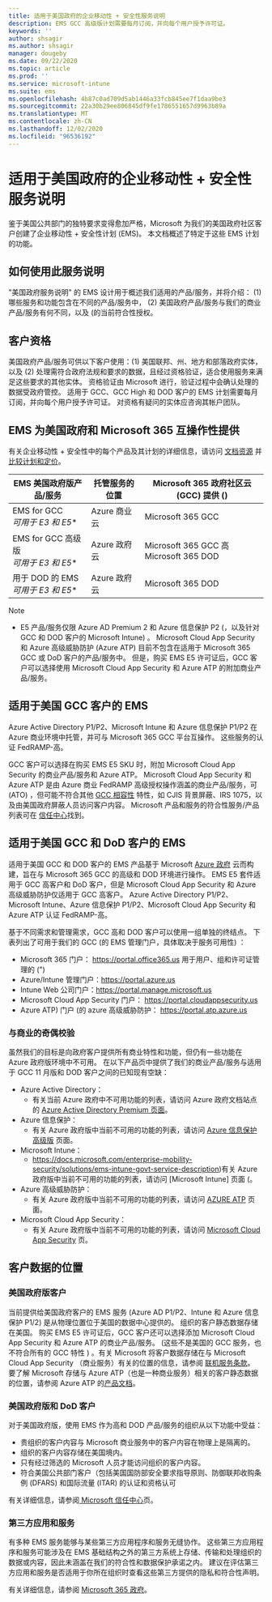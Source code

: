 ```yaml
---
title: 适用于美国政府的企业移动性 + 安全性服务说明
description: EMS GCC 高级版计划需要每月订阅，并向每个用户授予许可证。
keywords: ''
author: shsagir
ms.author: shsagir
manager: dougeby
ms.date: 09/22/2020
ms.topic: article
ms.prod: ''
ms.service: microsoft-intune
ms.suite: ems
ms.openlocfilehash: 4b87c0ad709d5ab1446a33fcb845ee7f1daa9be3
ms.sourcegitcommit: 22a30b29ee806845df9fe1786551657d9963b89a
ms.translationtype: MT
ms.contentlocale: zh-CN
ms.lasthandoff: 12/02/2020
ms.locfileid: "96536192"
---
```

# <a name="enterprise-mobility--security-for-us-government-service-description"></a>适用于美国政府的企业移动性 + 安全性服务说明
鉴于美国公共部门的独特要求变得愈加严格，Microsoft 为我们的美国政府社区客户创建了企业移动性 + 安全性计划 (EMS)。 本文档概述了特定于这些 EMS 计划的功能。

## <a name="how-to-use-this-service-description"></a>如何使用此服务说明
"美国政府服务说明" 的 EMS 设计用于概述我们适用的产品/服务，并将介绍： (1) 哪些服务和功能包含在不同的产品/服务中， (2) 美国政府产品/服务与我们的商业产品/服务有何不同，以及 (的当前符合性授权。

## <a name="customer-eligibility"></a>客户资格
美国政府产品/服务可供以下客户使用：(1) 美国联邦、州、地方和部落政府实体，以及 (2) 处理需符合政府法规和要求的数据，且经过资格验证，适合使用服务来满足这些要求的其他实体。 资格验证由 Microsoft 进行，验证过程中会确认处理的数据受政府管控。 适用于 GCC、GCC High 和 DOD 客户的 EMS 计划需要每月订阅，并向每个用户授予许可证。 对资格有疑问的实体应咨询其帐户团队。 

## <a name="ems-offers-for-us-government-and-microsoft-365-interoperability"></a>EMS 为美国政府和 Microsoft 365 互操作性提供

有关企业移动性 + 安全性中的每个产品及其计划的详细信息，请访问 [文档资源](/enterprise-mobility-security/) 并 [比较计划和定价](https://www.microsoft.com/microsoft-365/enterprise-mobility-security/compare-plans-and-pricing)。

|EMS 美国政府版产品/服务|托管服务的位置|Microsoft 365 政府社区云 (GCC) 提供 () |
|-----------|-----------|-----------|
|EMS for GCC</br>*可用于 E3 和 E5**|Azure 商业云|Microsoft 365 GCC|
|EMS for GCC 高级版</br>*可用于 E3 和 E5**|Azure 政府云|Microsoft 365 GCC 高</br>Microsoft 365 DOD|
|用于 DOD 的 EMS</br>*可用于 E3 和 E5**|Azure 政府云|Microsoft 365 DOD|

> [!Note]
> * E5 产品/服务仅限 Azure AD Premium 2 和 Azure 信息保护 P2 (，以及针对 GCC 和 DOD 客户的 Microsoft Intune) 。 Microsoft Cloud App Security 和 Azure 高级威胁防护 (Azure ATP) 目前不包含在适用于 Microsoft 365 GCC 或 DoD 客户的产品/服务中。  但是，购买 EMS E5 许可证后，GCC 客户可以选择使用 Microsoft Cloud App Security 和 Azure ATP 的附加商业产品/服务。

## <a name="ems-for-us-gcc-customers"></a>适用于美国 GCC 客户的 EMS
Azure Active Directory P1/P2、Microsoft Intune 和 Azure 信息保护 P1/P2 在 Azure 商业环境中托管，并可与 Microsoft 365 GCC 平台互操作。 这些服务的认证 FedRAMP-高。

GCC 客户可以选择在购买 EMS E5 SKU 时，附加 Microsoft Cloud App Security 的商业产品/服务和 Azure ATP。 Microsoft Cloud App Security 和 Azure ATP 是由 Azure 商业 FedRAMP 高级授权操作涵盖的商业产品/服务，可 (ATO) ，但可能不符合其他 [GCC 相容性](/office365/servicedescriptions/office-365-platform-service-description/office-365-us-government/gcc#us-government-community-compliance) 特性，如 CJIS 背景屏蔽、IRS 1075，以及由美国政府屏蔽人员访问客户内容。  Microsoft 产品和服务的符合性服务/产品列表可在 [ 信任中心](https://www.microsoft.com/en-us/trustcenter/compliance/complianceofferings)找到。  

## <a name="ems-for-us-gcc-high-and-dod-customers"></a>适用于美国 GCC 和 DoD 客户的 EMS
适用于美国 GCC 和 DOD 客户的 EMS 产品基于 Microsoft [Azure 政府](/azure/azure-government/documentation-government-welcome) 云而构建，旨在与 Microsoft 365 GCC 的高级和 DOD 环境进行操作。 EMS E5 套件适用于 GCC 高客户和 DoD 客户，但是 Microsoft Cloud App Security 和 Azure 高级威胁防护仅适用于 GCC 高客户。 Azure Active Directory P1/P2、Microsoft Intune、Azure 信息保护 P1/P2、Microsoft Cloud App Security 和 Azure ATP 认证 FedRAMP-高。

基于不同需求和管理需求，GCC 高和 DOD 客户可以使用一组单独的终结点。 下表列出了可用于我们的 GCC (的 EMS 管理门户，具体取决于服务可用性) ：

- Microsoft 365 门户： https://portal.office365.us 用于用户、组和许可证管理的 (") 
- Azure/Intune 管理门户：https://portal.azure.us
- Intune Web 公司门户：https://portal.manage.microsoft.us
- Microsoft Cloud App Security 门户： https://portal.cloudappsecurity.us  
- Azure ATP) 门户 (的 azure 高级威胁防护： https://portal.atp.azure.us  

### <a name="parity-with-commercial"></a>与商业的奇偶校验 
虽然我们的目标是向政府客户提供所有商业特性和功能，但仍有一些功能在 Azure 政府版环境中不可用。 在以下产品页中提供了我们的商业产品/服务与适用于 GCC 11 月版和 DOD 客户之间的已知现有空缺： 
- Azure Active Directory： 
  - 有关当前 Azure 政府中不可用功能的列表，请访问 Azure 政府文档站点的 [Azure Active Directory Premium 页面](/azure/azure-government/documentation-government-services-securityandidentity#azure-active-directory-premium-p1-and-p2)。 
- Azure 信息保护： 
  - 有关 Azure 政府版中当前不可用的功能的列表，请访问 [Azure 信息保护高级版](./ems-aip-premium-govt-service-description.md) 页面。 
- Microsoft Intune： 
  - https://docs.microsoft.com/enterprise-mobility-security/solutions/ems-intune-govt-service-description)有关 Azure 政府版中当前不可用的功能的列表，请访问 [Microsoft Intune] 页面 (。 
- Azure 高级威胁防护：
  - 有关 Azure 政府版中当前不可用的功能的列表，请访问 [AZURE ATP](/enterprise-mobility-security/solutions/ems-mdi-govt-service-description) 页面。
- Microsoft Cloud App Security：
  - 有关 Azure 政府版中当前不可用的功能的列表，请访问 [Microsoft Cloud App Security](./ems-cloud-app-security-govt-service-description.md) 页。

## <a name="location-of-customer-data"></a>客户数据的位置

### <a name="us-government-gcc-customers"></a>美国政府版客户
当前提供给美国政府客户的 EMS 服务 (Azure AD P1/P2、Intune 和 Azure 信息保护 P1/2) 是从物理位置位于美国的数据中心提供的。 组织的客户静态数据存储在美国。 购买 EMS E5 许可证后，GCC 客户还可以选择添加 Microsoft Cloud App Security 和 Azure ATP 的商业产品/服务。  (这些不是美国的 GCC 服务，也不符合所有的 GCC 特性 ) 。有关 Microsoft 将客户数据存储在与 Microsoft Cloud App Security （商业服务）有关的位置的信息，请参阅 [联机服务条款](https://www.microsoft.com/licensing/product-licensing/products)。 要了解 Microsoft 存储与 Azure ATP（也是一种商业服务）相关的客户静态数据的位置，请参阅 Azure ATP 的[产品文档](/azure-advanced-threat-protection/atp-technical-faq#do-i-have-the-flexibility-to-select-where-to-store-my-data)。

### <a name="us-government-gcc-high-and-dod-customers"></a>美国政府版和 DoD 客户
对于美国政府版，使用 EMS 作为高和 DOD 产品/服务的组织从以下功能中受益： 
- 贵组织的客户内容与 Microsoft 商业服务中的客户内容在物理上是隔离的。 
- 组织的客户内容存储在美国境内。 
- 只有经过筛选的 Microsoft 人员才能访问组织的客户内容。 
- 符合美国公共部门客户（包括美国国防部安全要求指导原则、防御联邦收购条例 (DFARS) 和国际流量 (ITAR) 的认证和资格认可 

有关详细信息，请参阅[ Microsoft 信任中心](https://products.office.com/en-us/where-is-your-data-located?ms.officeurl=datamaps&geo=All#office-ContentAreaHeadingTemplate-bkjgypc)页。 

### <a name="third-party-apps-and-services"></a>第三方应用和服务

有多种 EMS 服务能够与某些第三方应用程序和服务无缝协作。 这些第三方应用程序和服务可能涉及在 EMS 基础结构之外的第三方系统上存储、传输和处理组织的数据或内容，因此未涵盖在我们的符合性和数据保护承诺之内。 建议在评估第三方应用和服务是否适用于你所在组织时查看这些第三方提供的隐私和符合性声明。

有关详细信息，请参阅 [Microsoft 365 政府](https://www.microsoft.com/microsoft-365/government)。
